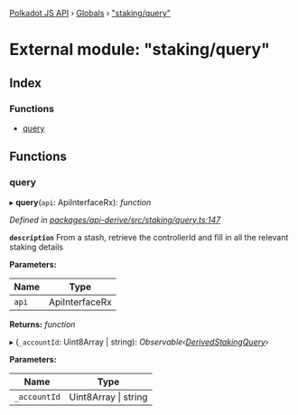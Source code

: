 [Polkadot JS API](../README.md) › [Globals](../globals.md) › ["staking/query"](_staking_query_.md)

# External module: "staking/query"

## Index

### Functions

* [query](_staking_query_.md#query)

## Functions

###  query

▸ **query**(`api`: ApiInterfaceRx): *function*

*Defined in [packages/api-derive/src/staking/query.ts:147](https://github.com/polkadot-js/api/blob/cc4a4607f1/packages/api-derive/src/staking/query.ts#L147)*

**`description`** From a stash, retrieve the controllerId and fill in all the relevant staking details

**Parameters:**

Name | Type |
------ | ------ |
`api` | ApiInterfaceRx |

**Returns:** *function*

▸ (`_accountId`: Uint8Array | string): *Observable‹[DerivedStakingQuery](../interfaces/_types_.derivedstakingquery.md)›*

**Parameters:**

Name | Type |
------ | ------ |
`_accountId` | Uint8Array &#124; string |
